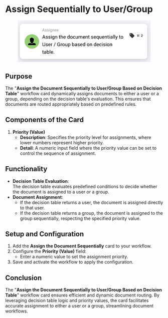 # Assign Sequentially to User/Group

<figure><img src="../../../../.gitbook/assets/image (11) (1).png" alt="" width="563"><figcaption></figcaption></figure>

## **Purpose**

The "**Assign the Document Sequentially to User/Group Based on Decision Table**" workflow card dynamically assigns documents to either a user or a group, depending on the decision table's evaluation. This ensures that documents are routed appropriately based on predefined rules.

## **Components of the Card**

1. **Priority (Value)**
   * **Description**: Specifies the priority level for assignments, where lower numbers represent higher priority.
   * **Detail**: A numeric input field where the priority value can be set to control the sequence of assignment.

## **Functionality**

* **Decision Table Evaluation**:\
  The decision table evaluates predefined conditions to decide whether the document is assigned to a user or a group.
* **Document Assignment**:
  * If the decision table returns a user, the document is assigned directly to that user.
  * If the decision table returns a group, the document is assigned to the group sequentially, respecting the specified priority value.

## **Setup and Configuration**

1. Add the **Assign the Document Sequentially** card to your workflow.
2. Configure the **Priority (Value)** field:
   * Enter a numeric value to set the assignment priority.
3. Save and activate the workflow to apply the configuration.

## **Conclusion**

The "**Assign the Document Sequentially to User/Group Based on Decision Table**" workflow card ensures efficient and dynamic document routing. By leveraging decision table logic and priority values, the card facilitates accurate assignment to either a user or a group, streamlining document workflows.
